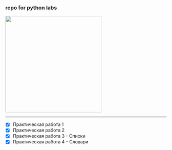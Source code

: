 ### repo for python labs

<img src='https://i.pinimg.com/736x/6f/26/ac/6f26ac202b4b3ac617a07e2b9989e76c.jpg' height=300 wigth=300>

---

- [x] Практическая работа 1
- [x] Практическая работа 2
- [x] Практическая работа 3 - Списки
- [x] Практическая работа 4 - Словари
